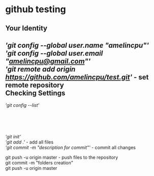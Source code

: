 github testing
===
Your Identity
---
_'git config --global user.name "amelincpu"'_<br/>
_'git config --global user.email "amelincpu@gmail.com"'_<br/>
_'git remote add origin https://github.com/amelincpu/test.git'_    - set remote repository<br/>
Checking Settings
---
_'git config --list'_<br/><br/><br/><br/><br/>







_'git init'_<br/>
_'git add .'_    - add all files<br/>
_'git commit -m "description for commit"'_    - commit all changes<br/>

git push -u origin master - push files to the repository<br/>
git commit -m "folders creation"<br/>
git push -u origin master<br/>